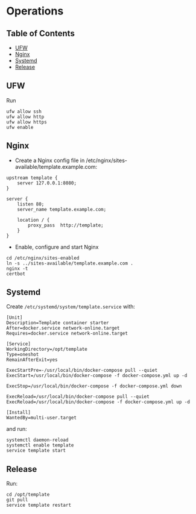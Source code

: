 # Operations

## Table of Contents
* [UFW](#UFW)
* [Nginx](#Nginx)
* [Systemd](#Systemd)
* [Release](#Release)

## UFW

Run

```shell
ufw allow ssh
ufw allow http
ufw allow https
ufw enable
```

## Nginx

* Create a Nginx config file in /etc/nginx/sites-available/template.example.com:

```nginx
upstream template {
    server 127.0.0.1:8080; 
}

server {
    listen 80;
    server_name template.example.com;

    location / {
        proxy_pass  http://template;
    }
}
```  

* Enable, configure and start Nginx

```shell
cd /etc/nginx/sites-enabled
ln -s ../sites-available/template.example.com .
nginx -t
certbot 
```

## Systemd

Create `/etc/systemd/system/template.service` with:

```unit file (systemd)
[Unit]
Description=Template container starter
After=docker.service network-online.target
Requires=docker.service network-online.target

[Service]
WorkingDirectory=/opt/template
Type=oneshot
RemainAfterExit=yes

ExecStartPre=-/usr/local/bin/docker-compose pull --quiet
ExecStart=/usr/local/bin/docker-compose -f docker-compose.yml up -d

ExecStop=/usr/local/bin/docker-compose -f docker-compose.yml down

ExecReload=/usr/local/bin/docker-compose pull --quiet
ExecReload=/usr/local/bin/docker-compose -f docker-compose.yml up -d

[Install]
WantedBy=multi-user.target
```

and run:
```shell
systemctl daemon-reload
systemctl enable template
service template start
```

## Release

Run:
```shell
cd /opt/template
git pull
service template restart
```
